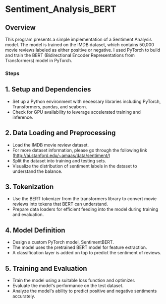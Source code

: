 # Sentiment_Analysis_BERT

## Overview

This program presents a simple implementation of a Sentiment Analysis model. The model is trained on the IMDB dataset, which contains 50,000 movie reviews labeled as either positive or negative. I used PyTorch to build and train the BERT (Bidirectional Encoder Representations from Transformers) model in PyTorch. 

### Steps
## 1. Setup and Dependencies
- Set up a Python environment with necessary libraries including PyTorch, Transformers, pandas, and seaborn.
- Check for GPU availability to leverage accelerated training and inference.

## 2.  Data Loading and Preprocessing
- Load the IMDB movie review dataset.
- For more dataset information, please go through the following link (http://ai.stanford.edu/~amaas/data/sentiment/)
- Split the dataset into training and testing sets.
- Visualize the distribution of sentiment labels in the dataset to understand the balance.

## 3.  Tokenization
- Use the BERT tokenizer from the transformers library to convert movie reviews into tokens that BERT can understand.
- Prepare data loaders for efficient feeding into the model during training and evaluation.

## 4. Model Definition
- Design a custom PyTorch model, SentimentBERT.
- The model uses the pretrained BERT model for feature extraction.
- A classification layer is added on top to predict the sentiment of reviews.

## 5. Training and Evaluation
- Train the model using a suitable loss function and optimizer.
- Evaluate the model's performance on the test dataset.
- Analyze the model's ability to predict positive and negative sentiments accurately.
